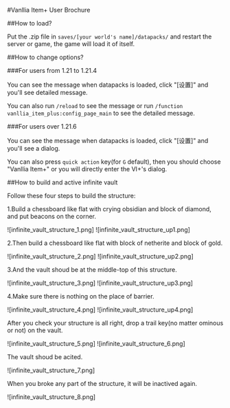 #Vanllia Item+ User Brochure

##How to load?

Put the .zip file in `saves/[your world's name]/datapacks/` and restart the server or game, the game will load it of itself.

##How to change options?

###For users from 1.21 to 1.21.4

You can see the message when datapacks is loaded, click "\[设置\]" and you'll see detailed message.

You can also run `/reload` to see the message or run `/function vanllia_item_plus:config_page_main` to see the detailed message.

###For users over 1.21.6

You can see the message when datapacks is loaded, click "\[设置\]" and you'll see a dialog.

You can also press `quick action` key(for `G` default), then you should choose "Vanllia Item+" or you will directly enter the VI+'s dialog.

##How to build and active infinite vault

Follow these four steps to build the structure:

1.Build a chessboard like flat with crying obsidian and block of diamond, and put beacons on the corner.

![infinite_vault_structure_1.png] ![infinite_vault_structure_up1.png]

2.Then build a chessboard like flat with block of netherite and block of gold.

![infinite_vault_structure_2.png] ![infinite_vault_structure_up2.png]

3.And the vault shoud be at the middle-top of this structure.

![infinite_vault_structure_3.png] ![infinite_vault_structure_up3.png]

4.Make sure there is nothing on the place of barrier.

![infinite_vault_structure_4.png] ![infinite_vault_structure_up4.png]

After you check your structure is all right, drop a trail key(no matter ominous or not) on the vault.

![infinite_vault_structure_5.png] ![infinite_vault_structure_6.png]

The vault shoud be acited.

![infinite_vault_structure_7.png]

When you broke any part of the structure, it will be inactived again.

![infinite_vault_structure_8.png]
